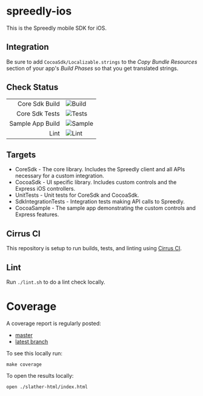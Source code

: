 # spreedly-ios

This is the Spreedly mobile SDK for iOS.

## Integration
Be sure to add `CocoaSdk/Localizable.strings` to the *Copy Bundle Resources* section of your app's *Build Phases* 
so that you get translated strings.

## Check Status

|  |  |
| -----:| --- | 
Core Sdk Build | ![Build](https://api.cirrus-ci.com/github/ergonlabs/spreedly-ios.svg?test=Build%20Libraries&branch=master)
Core Sdk Tests | ![Tests](https://api.cirrus-ci.com/github/ergonlabs/spreedly-ios.svg?test=Run%20Tests&branch=master)
Sample App Build | ![Sample](https://api.cirrus-ci.com/github/ergonlabs/spreedly-ios.svg?test=Build%20Sdk%20Sample&branch=master)
Lint | ![Lint](https://api.cirrus-ci.com/github/ergonlabs/spreedly-ios.svg?test=Lint%20check%20sources&branch=master)

## Targets

* CoreSdk - The core library. Includes the Spreedly client and all APIs necessary for a custom integration.
* CocoaSdk - UI specific library. Includes custom controls and the Express iOS controllers.
* UnitTests - Unit tests for CoreSdk and CocoaSdk.
* SdkIntegrationTests - Integration tests making API calls to Spreedly.
* CocoaSample - The sample app demonstrating the custom controls and Express features.

## Cirrus CI

This repository is setup to run builds, tests, and linting using [Cirrus CI](https://cirrus-ci.org/). 

## Lint

Run `./lint.sh` to do a lint check locally.

# Coverage

A coverage report is regularly posted:

* [master](https://ergonlabs.github.io/spreedly-docs/coverage/master/core-sdk/ios/index.html)
* [latest branch](https://ergonlabs.github.io/spreedly-docs/coverage/pr/core-sdk/ios/index.html)

To see this locally run:
```shell script
make coverage
```
To open the results locally:
```shell script
open ./slather-html/index.html
```
